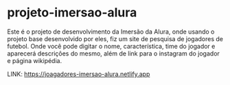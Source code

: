 # projeto-imersao-alura
Este é o projeto de desenvolvimento da Imersão da Alura, onde usando o projeto base desenvolvido por eles, fiz um site de pesquisa de jogadores de futebol. Onde você pode digitar o nome, característica, time do jogador e aparecerá descriçôes do mesmo, além de link para o instagram do jogador e página wikipédia.

LINK: https://joagadores-imersao-alura.netlify.app
